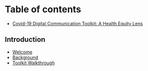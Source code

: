 # Table of contents

* [Covid-19 Digital Communication Toolkit: A Health Equity Lens](README.md)

## Introduction

* [Welcome](introduction/welcome.md)
* [Background](introduction/background.md)
* [Toolkit Walkthrough](introduction/toolkit-walkthrough.md)

